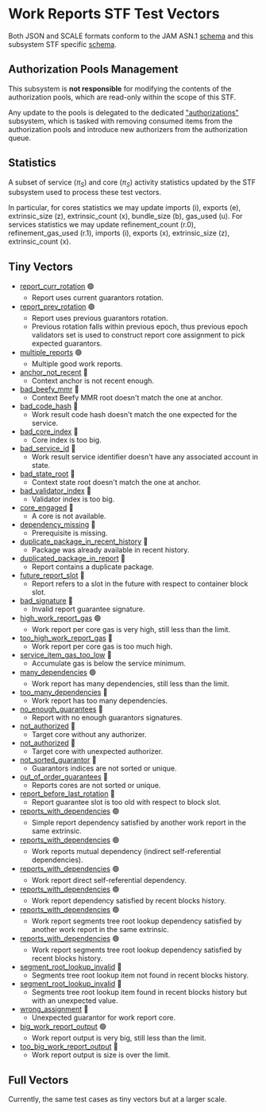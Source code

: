 # Work Reports STF Test Vectors

Both JSON and SCALE formats conform to the JAM ASN.1 [schema](../jam-types-asn/jam-types.asn)
and this subsystem STF specific [schema](./reports.asn).

## Authorization Pools Management

This subsystem is **not responsible** for modifying the contents of the
authorization pools, which are read-only within the scope of this STF.

Any update to the pools is delegated to the dedicated ["authorizations"](../authorizations/README.md)
subsystem, which is tasked with removing consumed items from the authorization
pools and introduce new authorizers from the authorization queue.

## Statistics

A subset of service ($π_S$) and core ($π_S$) activity statistics updated by the
STF subsystem used to process these test vectors.

In particular, for cores statistics we may update imports (i), exports (e),
extrinsic_size (z), extrinsic_count (x), bundle_size (b), gas_used (u).
For services statistics we may update refinement_count (r.0), refinement_gas_used (r.1),
imports (i), exports (x), extrinsic_size (z), extrinsic_count (x).

## Tiny Vectors

- [report_curr_rotation](./tiny/report_curr_rotation-1.json) 🟢
  - Report uses current guarantors rotation.
- [report_prev_rotation](./tiny/report_prev_rotation-1.json) 🟢
  - Report uses previous guarantors rotation.
  - Previous rotation falls within previous epoch, thus previous epoch validators
    set is used to construct report core assignment to pick expected guarantors.
- [multiple_reports](./tiny/multiple_reports-1.json) 🟢
  - Multiple good work reports.
- [anchor_not_recent](./tiny/anchor_not_recent-1.json) 🔴
  - Context anchor is not recent enough.
- [bad_beefy_mmr](./tiny/bad_beefy_mmr-1.json) 🔴
  - Context Beefy MMR root doesn't match the one at anchor.
- [bad_code_hash](./tiny/bad_code_hash-1.json) 🔴
  - Work result code hash doesn't match the one expected for the service.
- [bad_core_index](./tiny/bad_core_index-1.json) 🔴
  - Core index is too big.
- [bad_service_id](./tiny/bad_service_id-1.json) 🔴
  - Work result service identifier doesn't have any associated account in state.
- [bad_state_root](./tiny/bad_state_root-1.json) 🔴
  - Context state root doesn't match the one at anchor.
- [bad_validator_index](./tiny/bad_validator_index-1.json) 🔴
  - Validator index is too big.
- [core_engaged](./tiny/core_engaged-1.json) 🔴
  - A core is not available.
- [dependency_missing](./tiny/dependency_missing-1.json) 🔴
  - Prerequisite is missing.
- [duplicate_package_in_recent_history](./tiny/duplicate_package_in_recent_history-1.json) 🔴
  - Package was already available in recent history.
- [duplicated_package_in_report](./tiny/duplicated_package_in_report-1.json) 🔴
  - Report contains a duplicate package.
- [future_report_slot](./tiny/future_report_slot-1.json) 🔴
  - Report refers to a slot in the future with respect to container block slot.
- [bad_signature](./tiny/bad_signature-1.json) 🔴
  - Invalid report guarantee signature.
- [high_work_report_gas](./tiny/high_work_report_gas-1.json) 🟢
  - Work report per core gas is very high, still less than the limit.
- [too_high_work_report_gas](./tiny/too_high_work_report_gas-1.json) 🔴
  - Work report per core gas is too much high.
- [service_item_gas_too_low](./tiny/service_item_gas_too_low.json) 🔴
  - Accumulate gas is below the service minimum.
- [many_dependencies](./tiny/many_dependencies-1.json) 🟢
  - Work report has many dependencies, still less than the limit.
- [too_many_dependencies](./tiny/too_many_dependencies-1.json) 🔴
  - Work report has too many dependencies.
- [no_enough_guarantees](./tiny/no_enough_guarantees-1.json) 🔴
  - Report with no enough guarantors signatures.
- [not_authorized](./tiny/not_authorized-1.json) 🔴
  - Target core without any authorizer.
- [not_authorized](./tiny/not_authorized-2.json) 🔴
  - Target core with unexpected authorizer.
- [not_sorted_guarantor](./tiny/not_sorted_guarantor-1.json) 🔴
  - Guarantors indices are not sorted or unique.
- [out_of_order_guarantees](./tiny/out_of_order_guarantees-1.json) 🔴
  - Reports cores are not sorted or unique.
- [report_before_last_rotation](./tiny/report_before_last_rotation-1.json) 🔴
  - Report guarantee slot is too old with respect to block slot.
- [reports_with_dependencies](./tiny/reports_with_dependencies-1.json) 🟢
  - Simple report dependency satisfied by another work report in the same
    extrinsic. 
- [reports_with_dependencies](./tiny/reports_with_dependencies-2.json) 🟢
  - Work reports mutual dependency (indirect self-referential dependencies).
- [reports_with_dependencies](./tiny/reports_with_dependencies-3.json) 🟢
  - Work report direct self-referential dependency.
- [reports_with_dependencies](./tiny/reports_with_dependencies-4.json) 🟢
  - Work report dependency satisfied by recent blocks history.
- [reports_with_dependencies](./tiny/reports_with_dependencies-5.json) 🟢
  - Work report segments tree root lookup dependency satisfied by another
    work report in the same extrinsic.
- [reports_with_dependencies](./tiny/reports_with_dependencies-6.json) 🟢
  - Work report segments tree root lookup dependency satisfied by recent
    blocks history.
- [segment_root_lookup_invalid](./tiny/segment_root_lookup_invalid-1.json) 🔴
  - Segments tree root lookup item not found in recent blocks history.
- [segment_root_lookup_invalid](./tiny/segment_root_lookup_invalid-2.json) 🔴
  - Segments tree root lookup item found in recent blocks history but with
    an unexpected value.
- [wrong_assignment](./tiny/wrong_assignment-1.json) 🔴
  - Unexpected guarantor for work report core.
- [big_work_report_output](./tiny/big_work_report_output-1.json) 🟢
  - Work report output is very big, still less than the limit.
- [too_big_work_report_output](./tiny/big_work_report_output-1.json) 🔴
  - Work report output is size is over the limit.

## Full Vectors

Currently, the same test cases as tiny vectors but at a larger scale.
